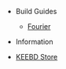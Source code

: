 - Build Guides

  - [Fourier](/build-guides/fourier.md)

- Information

- [KEEBD Store](https://keebd.com)

